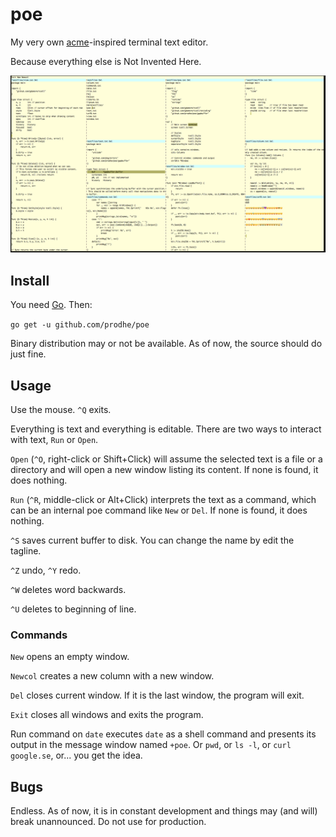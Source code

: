 # poe

My very own [acme](http://acme.cat-v.org/)-inspired terminal text editor.

Because everything else is Not Invented Here.

![poe](./poe.png)

## Install

You need [Go](https://golang.org/). Then:

`go get -u github.com/prodhe/poe`

Binary distribution may or not be available. As of now, the source should do just fine.

## Usage

Use the mouse. `^Q` exits.

Everything is text and everything is editable. There are two ways to interact with text, `Run` or `Open`.

`Open` (`^O`, right-click or Shift+Click) will assume the selected text is a file or a directory and will open a new window listing its content. If none is found, it does nothing.

`Run` (`^R`, middle-click or Alt+Click) interprets the text as a command, which can be an internal poe command like `New` or `Del`. If none is found, it does nothing.

`^S` saves current buffer to disk. You can change the name by edit the tagline.

`^Z` undo, `^Y` redo.

`^W` deletes word backwards.

`^U` deletes to beginning of line.

### Commands

`New` opens an empty window.

`Newcol` creates a new column with a new window.

`Del` closes current window. If it is the last window, the program will exit.

`Exit` closes all windows and exits the program.

Run command on `date` executes `date` as a shell command and presents its output in the message window named `+poe`. Or `pwd`, or `ls -l`, or `curl google.se`, or... you get the idea.

## Bugs

Endless. As of now, it is in constant development and things may (and will) break unannounced. Do not use for production.
